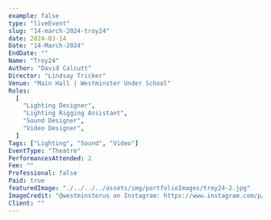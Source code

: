 ```yaml
---
example: false
type: "liveEvent"
slug: "14-march-2024-troy24"
date: 2024-03-14
Date: "14-March-2024"
EndDate: ""
Name: "Troy24"
Author: "David Calcutt"
Director: "Lindsay Tricker"
Venue: "Main Hall | Westminster Under School"
Roles:
  [
    "Lighting Designer",
    "Lighting Rigging Assistant",
    "Sound Designer",
    "Video Designer",
  ]
Tags: ["Lighting", "Sound", "Video"]
EventType: "Theatre"
PerformancesAttended: 2
Fee: ""
Professional: false
Paid: true
featuredImage: "./../../../assets/img/portfolioImages/troy24-2.jpg"
ImageCredit: "@westminsterus on Instagram: https://www.instagram.com/p/C4xOZzAg_lY/"
Client: ""
---
```

